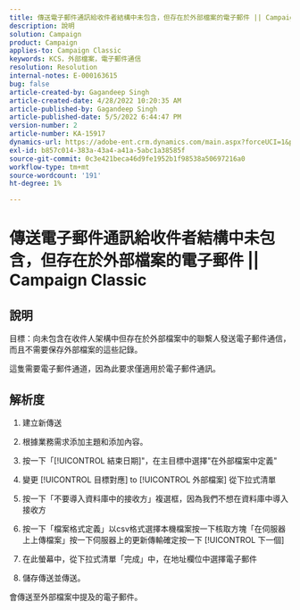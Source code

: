 ```yaml
---
title: 傳送電子郵件通訊給收件者結構中未包含，但存在於外部檔案的電子郵件 || Campaign Classic
description: 說明
solution: Campaign
product: Campaign
applies-to: Campaign Classic
keywords: KCS，外部檔案，電子郵件通信
resolution: Resolution
internal-notes: E-000163615
bug: false
article-created-by: Gagandeep Singh
article-created-date: 4/28/2022 10:20:35 AM
article-published-by: Gagandeep Singh
article-published-date: 5/5/2022 6:44:47 PM
version-number: 2
article-number: KA-15917
dynamics-url: https://adobe-ent.crm.dynamics.com/main.aspx?forceUCI=1&pagetype=entityrecord&etn=knowledgearticle&id=f3a22ad1-dcc6-ec11-a7b6-0022480a1004
exl-id: b857c014-383a-43a4-a41a-5abc1a38585f
source-git-commit: 0c3e421beca46d9fe1952b1f98538a50697216a0
workflow-type: tm+mt
source-wordcount: '191'
ht-degree: 1%

---
```


# 傳送電子郵件通訊給收件者結構中未包含，但存在於外部檔案的電子郵件 || Campaign Classic

## 說明


目標：向未包含在收件人架構中但存在於外部檔案中的聯繫人發送電子郵件通信，而且不需要保存外部檔案的這些記錄。

這隻需要電子郵件通道，因為此要求僅適用於電子郵件通訊。


## 解析度


1. 建立新傳送

2. 根據業務需求添加主題和添加內容。

3. 按一下「[!UICONTROL 結束日期]&quot;，在主目標中選擇&quot;在外部檔案中定義&quot;

4. 變更 [!UICONTROL 目標對應] to [!UICONTROL 外部檔案] 從下拉式清單

5. 按一下「不要導入資料庫中的接收方」複選框，因為我們不想在資料庫中導入接收方

6. 按一下「檔案格式定義」以csv格式選擇本機檔案按一下核取方塊「在伺服器上上傳檔案」按一下伺服器上的更新傳輸確定按一下 [!UICONTROL 下一個]

7. 在此螢幕中，從下拉式清單「完成」中，在地址欄位中選擇電子郵件

8. 儲存傳送並傳送。

會傳送至外部檔案中提及的電子郵件。

